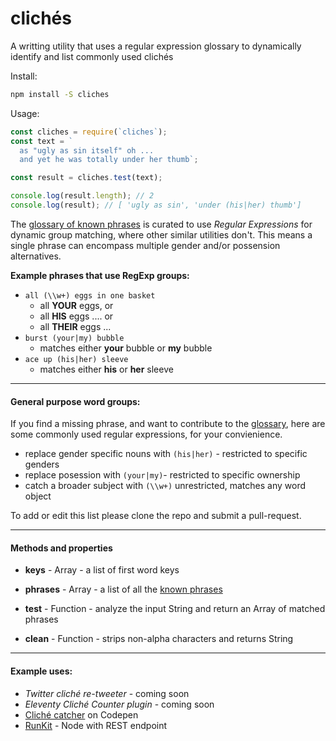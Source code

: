 # clichés

A writting utility that uses a regular expression glossary to dynamically identify and list commonly used clichés

Install:

```bash
npm install -S cliches
```

Usage:

```javascript
const cliches = require(`cliches`);
const text = `
  as "ugly as sin itself" oh ...
  and yet he was totally under her thumb`;

const result = cliches.test(text);

console.log(result.length); // 2
console.log(result); // [ 'ugly as sin', 'under (his|her) thumb']
```

The [glossary of known phrases](./glossary.txt) is curated to use _Regular Expressions_ for dynamic group matching, where other similar utilities don't. This means a single phrase can encompass multiple gender and/or possension alternatives.

**Example phrases that use RegExp groups:**

-   `all (\\w+) eggs in one basket`
    -   all **YOUR** eggs, or
    -   all **HIS** eggs .... or
    -   all **THEIR** eggs ...
-   `burst (your|my) bubble`
    -   matches either **your** bubble or **my** bubble
-   `ace up (his|her) sleeve`
    -   matches either **his** or **her** sleeve

---

#### General purpose word groups:

If you find a missing phrase, and want to contribute to the [glossary](./glossary.txt), here are some commonly used regular expressions, for your convienience.

-   replace gender specific nouns with `(his|her)` - restricted to specific genders
-   replace posession with `(your|my)`- restricted to specific ownership
-   catch a broader subject with `(\\w+)` unrestricted, matches any word object

To add or edit this list please clone the repo and submit a pull-request.

---

#### Methods and properties

-   **keys** - Array - a list of first word keys

-   **phrases** - Array - a list of all the [known phrases](./glossary.txt)

-   **test** - Function - analyze the input String and return an Array of matched phrases

-   **clean** - Function - strips non-alpha characters and returns String

---

#### Example uses:

-   *Twitter cliché re-tweeter* - coming soon
-   *Eleventy Cliché Counter plugin* - coming soon
-   [Cliché catcher](https://codepen.io/fliptopbox/pen/VwKVEVZ) on Codepen
-   [RunKit](https://runkit.com/fliptopbox/cliches) - Node with REST endpoint
